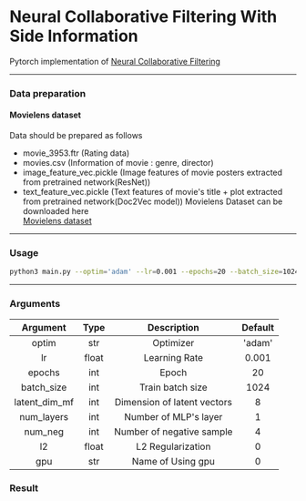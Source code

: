# Neural Collaborative Filtering With Side Information 

Pytorch implementation of [Neural Collaborative Filtering](https://arxiv.org/abs/1708.05031) 

---

### Data preparation 

#### Movielens dataset
Data should be prepared as follows
- movie_3953.ftr (Rating data)
- movies.csv (Information of movie : genre, director)
- image_feature_vec.pickle (Image features of movie posters extracted from pretrained network(ResNet))
- text_feature_vec.pickle (Text features of movie's title + plot extracted from pretrained network(Doc2Vec model))
Movielens Dataset can be downloaded here<br>
[Movielens dataset](https://drive.google.com/drive/folders/15T7s2DDFt1HLlwRVw4ytViKE2rAAXgsj)


---

### Usage 

```sh
python3 main.py --optim='adam' --lr=0.001 --epochs=20 --batch_size=1024 --latent_dim_mf=8 --num_layers=1 --num_neg=4 --gpu=0
```

---

### Arguments 

| Argument | Type | Description | Default |
|:---:|:---:|:---:|:---:|
|optim|str|Optimizer|'adam'|
|lr|float|Learning Rate|0.001|
|epochs|int|Epoch|20|
|batch_size|int|Train batch size|1024|
|latent_dim_mf|int|Dimension of latent vectors|8|
|num_layers|int|Number of MLP's layer |1|
|num_neg|int|Number of negative sample|4|
|l2|float|L2 Regularization|0|
|gpu|str|Name of Using gpu|0|

### Result

